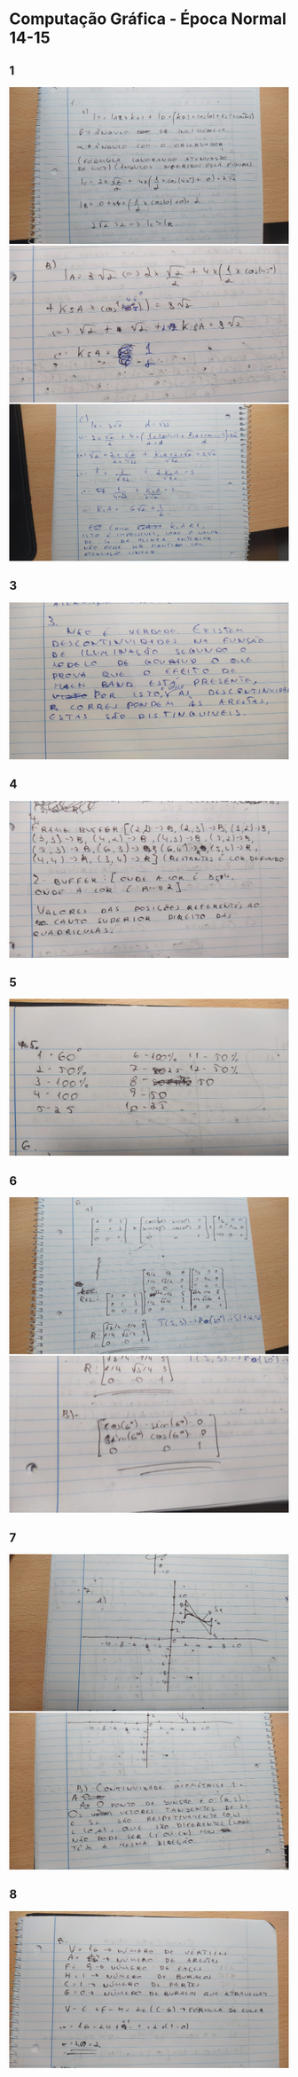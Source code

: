 # Computação Gráfica - Época Normal 14-15

## **1**
![](Images/1a.jpeg)
![](Images/1b.jpeg)
![](Images/1c.jpeg)

## **3**
![](Images/3.jpeg)

## **4**
![](Images/4.jpeg)

## **5**
![](Images/5.jpeg)

## **6**
![](Images/6a.jpeg)
![](Images/6b.jpeg)

## **7**
![](Images/7a.jpeg)
![](Images/7b.jpeg)

## **8**
![](Images/8.jpeg)
